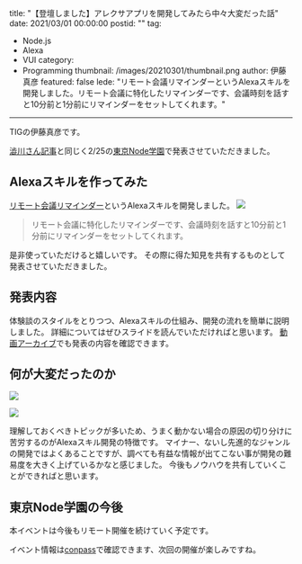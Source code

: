 title: "【登壇しました】アレクサアプリを開発してみたら中々大変だった話"
date: 2021/03/01 00:00:00
postid: ""
tag:
  - Node.js
  - Alexa
  - VUI
category:
  - Programming
thumbnail: /images/20210301/thumbnail.png
author: 伊藤真彦
featured: false
lede: "リモート会議リマインダーというAlexaスキルを開発しました。リモート会議に特化したリマインダーです、会議時刻を話すと10分前と1分前にリマインダーをセットしてくれます。"
---
TIGの伊藤真彦です。

[澁川さん記事](https://future-architect.github.io/articles/20210226/)と同じく2/25の[東京Node学園](https://nodejs.connpass.com/event/203464/)で発表させていただきました。

<script async class="speakerdeck-embed" data-id="65008f9c75ad473096207bda6809b69f" data-ratio="1.77777777777778" src="//speakerdeck.com/assets/embed.js"></script>


## Alexaスキルを作ってみた

[リモート会議リマインダー](https://www.amazon.co.jp/dp/B08W1XTQVF/ref=sr_1_1?__mk_ja_JP=%E3%82%AB%E3%82%BF%E3%82%AB%E3%83%8A&dchild=1&keywords=%E3%83%AA%E3%83%A2%E3%83%BC%E3%83%88%E4%BC%9A%E8%AD%B0&qid=1612535863&s=digital-skills&sr=1-1)というAlexaスキルを開発しました。
![](/images/20210301/image.png)

> リモート会議に特化したリマインダーです、会議時刻を話すと10分前と1分前にリマインダーをセットしてくれます。

是非使っていただけると嬉しいです。
その際に得た知見を共有するものとして発表させていただきました。

## 発表内容

体験談のスタイルをとりつつ、Alexaスキルの仕組み、開発の流れを簡単に説明しました。
詳細についてはぜひスライドを読んでいただければと思います。
[動画アーカイブ](https://www.youtube.com/watch?v=BnRMmzBbu-M)でも発表の内容を確認できます。

## 何が大変だったのか

![](/images/20210301/image_2.png)

![](/images/20210301/image_3.png)

理解しておくべきトピックが多いため、うまく動かない場合の原因の切り分けに苦労するのがAlexaスキル開発の特徴です。
マイナー、ないし先進的なジャンルの開発ではよくあることですが、調べても有益な情報が出てこない事が開発の難易度を大きく上げているかなと感じました。
今後もノウハウを共有していくことができればと思います。

## 東京Node学園の今後

本イベントは今後もリモート開催を続けていく予定です。

イベント情報は[conpass](https://nodejs.connpass.com/)で確認できます、次回の開催が楽しみですね。
